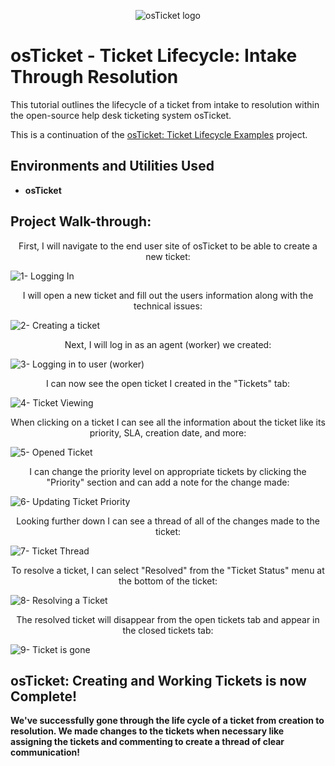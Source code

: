 <p align="center">
<img src="https://i.imgur.com/Clzj7Xs.png" alt="osTicket logo"/>
</p>

<h1>osTicket - Ticket Lifecycle: Intake Through Resolution</h1>
This tutorial outlines the lifecycle of a ticket from intake to resolution within the open-source help desk ticketing system osTicket.<br />

This is a continuation of the [osTicket: Ticket Lifecycle Examples](https://github.com/TytheITGuy/ticket-lifecycle) project.
<br />


<h2>Environments and Utilities Used</h2>

- <b>osTicket</b>

<h2>Project Walk-through:</h2>

<p align="center">
First, I will navigate to the end user site of osTicket to be able to create a new ticket: 

![1- Logging In](https://github.com/user-attachments/assets/02875e4c-1ac6-44a7-ad06-c5b606b038a5)

<p align="center">
I will open a new ticket and fill out the users information along with the technical issues:  

![2- Creating a ticket](https://github.com/user-attachments/assets/8f06d3f0-e6e2-42cc-8acf-aea22296be6d)

<p align="center">
Next, I will log in as an agent (worker) we created: 

![3- Logging in to user (worker)](https://github.com/user-attachments/assets/cf0817b0-872b-48bb-b345-887b07da638d)

<p align="center">
I can now see the open ticket I created in the "Tickets" tab: 

![4- Ticket Viewing](https://github.com/user-attachments/assets/70d0276a-f474-4168-a58a-11633eb72399)

<p align="center">
When clicking on a ticket I can see all the information about the ticket like its priority, SLA, creation date, and more: 

![5- Opened Ticket](https://github.com/user-attachments/assets/a0d97827-a126-42b0-9b06-8c8debe14202)

<p align="center">
I can change the priority level on appropriate tickets by clicking the "Priority" section and can add a note for the change made:  <br/>

![6- Updating Ticket Priority](https://github.com/user-attachments/assets/5ef13acd-e701-468c-b175-0f5a6aefbd49)

<p align="center">
Looking further down I can see a thread of all of the changes made to the ticket:

![7- Ticket Thread](https://github.com/user-attachments/assets/2b82f3fd-692d-4379-bfc1-22d65bae449e)

<p align="center">
To resolve a ticket, I can select "Resolved" from the "Ticket Status" menu at the bottom of the ticket:

![8- Resolving a Ticket](https://github.com/user-attachments/assets/8c68a76e-2740-4fed-aff9-c4d9dea5d6a5)

<p align="center">
The resolved ticket will disappear from the open tickets tab and appear in the closed tickets tab:

![9- Ticket is gone](https://github.com/user-attachments/assets/1ebc408a-8b5a-4674-9a60-4d3fda14d26c)

<p align="center">
<h2>osTicket: Creating and Working Tickets is now Complete!</h2>

<b> We've successfully gone through the life cycle of a ticket from creation to resolution. We made changes to the tickets when necessary like assigning the tickets and commenting to create a thread of clear communication! </b>
<br />
<br />
</p>

<!--
 ```diff
- text in red
+ text in green
! text in orange
# text in gray
@@ text in purple (and bold)@@
```
--!>
